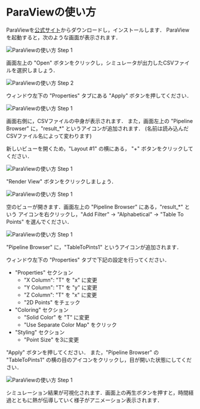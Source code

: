 # ParaViewの使い方

ParaViewを[公式サイト](https://www.paraview.org/download/)からダウンロードし，インストールします．
ParaViewを起動すると，次のような画面が表示されます．

![ParaViewの使い方 Step 1](img/paraview_step1.png)

画面左上の "Open" ボタンをクリックし，シミュレータが出力したCSVファイルを選択しましょう．

![ParaViewの使い方 Step 2](img/paraview_step2.png)

ウィンドウ左下の "Properties" タブにある "Apply" ボタンを押してください．

![ParaViewの使い方 Step 1](img/paraview_step3.png)

画面右側に，CSVファイルの中身が表示されます．
また，画面左上の "Pipeline Browser" に，"result_*" というアイコンが追加されます． (名前は読み込んだCSVファイル名によって変わります)

新しいビューを開くため，"Layout #1" の横にある， "+" ボタンをクリックしてください．

![ParaViewの使い方 Step 1](img/paraview_step5.png)

"Render View" ボタンをクリックしましょう．

![ParaViewの使い方 Step 1](img/paraview_step6.png)

空のビューが開きます．画面左上の "Pipeline Browser" にある，"result_*" という
アイコンを右クリックし，"Add Filter" -> "Alphabetical" -> "Table To Points" を選んでください．

![ParaViewの使い方 Step 1](img/paraview_step7.png)

"Pipeline Browser" に，"TableToPints1" というアイコンが追加されます．

ウィンドウ左下の "Properties" タブで下記の設定を行ってください．

- "Properties" セクション
    - "X Column": "T" を "x" に変更
    - "Y Column": "T" を "y" に変更
    - "Z Column": "T" を "x" に変更
    - "2D Points" をチェック
- "Coloring" セクション
    - "Solid Color" を "T" に変更
    - "Use Separate Color Map" をクリック
- "Styling" セクション
    - "Point Size" を3に変更

"Apply" ボタンを押してください．
また，"Pipeline Browser" の "TableToPints1" の横の目のアイコンをクリックし，目が開いた状態にしてください．

![ParaViewの使い方 Step 1](img/paraview_step8.png)

シミュレーション結果が可視化されます．画面上の再生ボタンを押すと，時間経過とともに熱が伝導していく様子がアニメーション表示されます．

